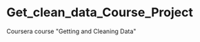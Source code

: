 Get_clean_data_Course_Project
=============================

Coursera course "Getting and Cleaning Data"
